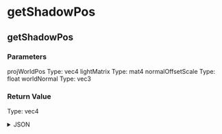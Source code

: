 # getShadowPos

## getShadowPos

### Parameters

projWorldPos
  Type: vec4
lightMatrix
  Type: mat4
normalOffsetScale
  Type: float
worldNormal
  Type: vec3

### Return Value

  Type: vec4

<details><summary>JSON</summary>

```
{
  "Type": "getShadowPos",
  "Name": "getShadowPos",
  "Category": 1,
  "InputPins": [
    {
      "Connection": null,
      "Id": "projWorldPos",
      "Type": "vec4"
    },
    {
      "Connection": null,
      "Id": "lightMatrix",
      "Type": "mat4"
    },
    {
      "Connection": null,
      "Id": "normalOffsetScale",
      "Type": "float"
    },
    {
      "Connection": null,
      "Id": "worldNormal",
      "Type": "vec3"
    }
  ],
  "OutputPins": [
    {
      "Id": "",
      "Type": "vec4"
    }
  ]
}
```

</details>

